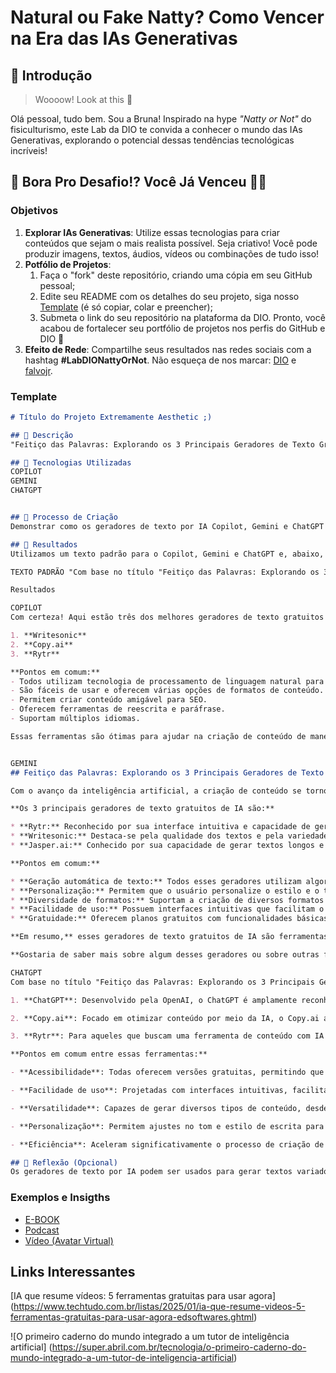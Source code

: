 # Natural ou Fake Natty? Como Vencer na Era das IAs Generativas

## 🚀 Introdução

> Woooow! Look at this 👀

Olá pessoal, tudo bem. Sou a Bruna! Inspirado na hype _"Natty or Not"_ do fisiculturismo, este Lab da DIO te convida a conhecer o mundo das IAs Generativas, explorando o potencial dessas tendências tecnológicas incríveis!

## 🎯 Bora Pro Desafio!? Você Já Venceu 💪🤓

### Objetivos

1. **Explorar IAs Generativas**: Utilize essas tecnologias para criar conteúdos que sejam o mais realista possível. Seja criativo! Você pode produzir imagens, textos, áudios, vídeos ou combinações de tudo isso!
1. **Potfólio de Projetos**:
    1. Faça o "fork" deste repositório, criando uma cópia em seu GitHub pessoal;
    2. Edite seu README com os detalhes do seu projeto, siga nosso [Template](#template) (é só copiar, colar e preencher);
    3. Submeta o link do seu repositório na plataforma da DIO. Pronto, você acabou de fortalecer seu portfólio de projetos nos perfis do GitHub e DIO 🚀
1. **Efeito de Rede**: Compartilhe seus resultados nas redes sociais com a hashtag **#LabDIONattyOrNot**. Não esqueça de nos marcar: [DIO](https://www.linkedin.com/school/dio-makethechange) e [falvojr](https://www.linkedin.com/in/falvojr).

### Template

```markdown
# Título do Projeto Extremamente Aesthetic ;)

## 📒 Descrição
"Feitiço das Palavras: Explorando os 3 Principais Geradores de Texto Grátis"

## 🤖 Tecnologias Utilizadas
COPILOT
GEMINI
CHATGPT


## 🧐 Processo de Criação
Demonstrar como os geradores de texto por IA Copilot, Gemini e ChatGPT se comportam ao utilizar um mesmo conjunto de algoritmos de processamento de linguagem natural para criar conteúdo escrito.

## 🚀 Resultados
Utilizamos um texto padrão para o Copilot, Gemini e ChatGPT e, abaixo, os resultados gerados por cada uma destas ferramentas.

TEXTO PADRÃO "Com base no título "Feitiço das Palavras: Explorando os 3 Principais Geradores de Texto Grátis" me cite os 3 melhores geradores de textos gratuitos de IA e descreva de maneira resumida em 5 linhas os pontos em comum que eles possuem"

Resultados

COPILOT
Com certeza! Aqui estão três dos melhores geradores de texto gratuitos de IA:

1. **Writesonic**
2. **Copy.ai**
3. **Rytr**

**Pontos em comum:**
- Todos utilizam tecnologia de processamento de linguagem natural para gerar texto.
- São fáceis de usar e oferecem várias opções de formatos de conteúdo.
- Permitem criar conteúdo amigável para SEO.
- Oferecem ferramentas de reescrita e paráfrase.
- Suportam múltiplos idiomas.

Essas ferramentas são ótimas para ajudar na criação de conteúdo de maneira rápida e eficiente! 📝✨


GEMINI 
## Feitiço das Palavras: Explorando os 3 Principais Geradores de Texto Grátis

Com o avanço da inteligência artificial, a criação de conteúdo se tornou mais acessível e eficiente. Diversas ferramentas gratuitas, como os geradores de texto, têm revolucionado a forma como escrevemos. Mas, com tantas opções disponíveis, quais são os melhores?

**Os 3 principais geradores de texto gratuitos de IA são:**

* **Rytr:** Reconhecido por sua interface intuitiva e capacidade de gerar diversos tipos de conteúdo, desde posts de blog até e-mails.
* **Writesonic:** Destaca-se pela qualidade dos textos e pela variedade de modelos pré-definidos, facilitando a criação de diferentes formatos de conteúdo.
* **Jasper.ai:** Conhecido por sua capacidade de gerar textos longos e coesos, como artigos e relatórios, e por sua integração com diversas plataformas.

**Pontos em comum:**

* **Geração automática de texto:** Todos esses geradores utilizam algoritmos de aprendizado de máquina para gerar textos originais com base em um determinado prompt ou tema.
* **Personalização:** Permitem que o usuário personalize o estilo e o tom da escrita, adaptando o conteúdo às suas necessidades específicas.
* **Diversidade de formatos:** Suportam a criação de diversos formatos de conteúdo, como artigos, posts de blog, e-mails, scripts e muito mais.
* **Facilidade de uso:** Possuem interfaces intuitivas que facilitam o uso, mesmo para quem não tem experiência com ferramentas de escrita.
* **Gratuidade:** Oferecem planos gratuitos com funcionalidades básicas, permitindo que os usuários experimentem a ferramenta antes de adquirir um plano pago.

**Em resumo,** esses geradores de texto gratuitos de IA são ferramentas poderosas que podem auxiliar na criação de diversos tipos de conteúdo, desde textos simples até materiais mais complexos. Ao escolher a ferramenta ideal, é importante considerar as suas necessidades específicas e as funcionalidades oferecidas por cada uma delas. 

**Gostaria de saber mais sobre algum desses geradores ou sobre outras ferramentas de inteligência artificial para escrita?** 

CHATGPT
Com base no título "Feitiço das Palavras: Explorando os 3 Principais Geradores de Texto Grátis", aqui estão os três melhores geradores de texto de IA gratuitos:

1. **ChatGPT**: Desenvolvido pela OpenAI, o ChatGPT é amplamente reconhecido por sua capacidade de gerar textos coerentes e relevantes em diversos contextos. Utiliza modelos avançados de linguagem para fornecer respostas articuladas e criativas, sendo ideal para tarefas que vão desde a redação de artigos até a geração de código. 

2. **Copy.ai**: Focado em otimizar conteúdo por meio da IA, o Copy.ai auxilia escritores a gerar textos de alta qualidade rapidamente. Oferece uma variedade de modelos que abrangem desde biografias até e-mails de vendas, permitindo um processo de redação mais ágil e eficiente. Sua capacidade de ajustar o tom e o estilo conforme as necessidades do usuário é uma grande vantagem. 

3. **Rytr**: Para aqueles que buscam uma ferramenta de conteúdo com IA que combine efetividade e economia, o Rytr é uma excelente escolha. Embora possua menos modelos, sua facilidade de uso e rapidez na geração de texto fazem dele um recurso valioso para redatores. 

**Pontos em comum entre essas ferramentas:**

- **Acessibilidade**: Todas oferecem versões gratuitas, permitindo que os usuários experimentem suas funcionalidades sem custos iniciais.

- **Facilidade de uso**: Projetadas com interfaces intuitivas, facilitam a interação mesmo para aqueles com pouca experiência em ferramentas de IA.

- **Versatilidade**: Capazes de gerar diversos tipos de conteúdo, desde artigos e postagens em blogs até e-mails e descrições de produtos.

- **Personalização**: Permitem ajustes no tom e estilo de escrita para alinhar o conteúdo às necessidades específicas do usuário.

- **Eficiência**: Aceleram significativamente o processo de criação de conteúdo, auxiliando na superação de bloqueios criativos e aumentando a produtividade.

## 💭 Reflexão (Opcional)
Os geradores de texto por IA podem ser usados para gerar textos variados, como artigos, resumos, descrições de produtos e muito mais, de forma rápida e automatizada. Essas ferramentas ajudam a economizar tempo e esforço na criação de conteúdo, mantendo a qualidade e a consistência. No entanto, é necessário ter certa cautela quanto ao seu uso e sempre que possível verificar se as informações geradas estão atualizadas, não são fantasiosas e adequadas ao contexto daquilo que o usuário espera ao solicitar determinada atividade.
```

### Exemplos e Insigths

- [E-BOOK](/exemplos/E-BOOK.md)
- [Podcast](/exemplos/PODCAST.md)
- [Vídeo (Avatar Virtual)](/exemplos/VIDEO.md)

## Links Interessantes

[IA que resume vídeos: 5 ferramentas gratuitas para usar agora] (https://www.techtudo.com.br/listas/2025/01/ia-que-resume-videos-5-ferramentas-gratuitas-para-usar-agora-edsoftwares.ghtml)

![O primeiro caderno do mundo integrado a um tutor de inteligência artificial] (https://super.abril.com.br/tecnologia/o-primeiro-caderno-do-mundo-integrado-a-um-tutor-de-inteligencia-artificial)
